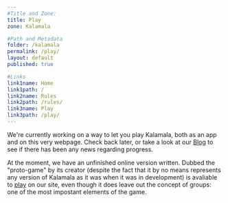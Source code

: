 ```yaml
---
#Title and Zone:
title: Play
zone: Kalamala

#Path and Metadata
folder: /kalamala
permalink: /play/
layout: default
published: true

#Links
link1name: Home
link1path: /
link2name: Rules
link2path: /rules/
link3name: Play
link3path: /play/
---
```


We're currently working on a way to let you play Kalamala, both as an app and on this very webpage. Check back later, or take a look at our [Blog](/blog/) to see if there has been any news regarding progress.

At the moment, we have an unfinished online version written. Dubbed the "proto-game" by its creator (despite the fact that it by no means represents any version of Kalamala as it was when it was in development) is avaliable to [play](/kalamala/proto/) on our site, even though it does leave out the concept of groups: one of the most impostant elements of the game.